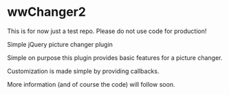 wwChanger2
==========

This is for now just a test repo. Please do not use code for production!

Simple jQuery picture changer plugin

Simple on purpose this plugin provides basic features for a picture changer.

Customization is made simple by providing callbacks.

More information (and of course the code) will follow soon.

